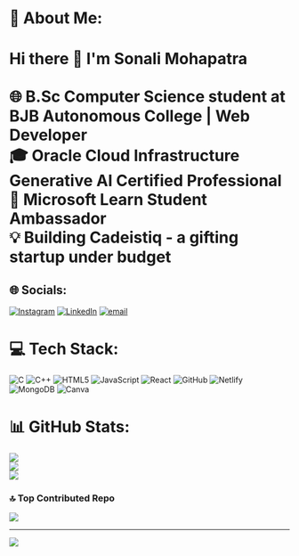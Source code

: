 # 💫 About Me:
# Hi there 👋 I'm Sonali Mohapatra<br><br>🌐 B.Sc Computer Science student at BJB Autonomous College | Web Developer  <br>🎓 Oracle Cloud Infrastructure Generative AI Certified Professional  <br>🌟 Microsoft Learn Student Ambassador  <br>💡 Building Cadeistiq - a gifting startup under budget<br>


## 🌐 Socials:
[![Instagram](https://img.shields.io/badge/Instagram-%23E4405F.svg?logo=Instagram&logoColor=white)](https://www.instagram.com/_sonali_m_ig/) [![LinkedIn](https://img.shields.io/badge/LinkedIn-%230077B5.svg?logo=linkedin&logoColor=white)](https://linkedin.com/in/sonali-mohapatra-3297182ba) [![email](https://img.shields.io/badge/Email-D14836?logo=gmail&logoColor=white)](mailto:sonaliworkspace2024@gmail.com) 

# 💻 Tech Stack:
![C](https://img.shields.io/badge/c-%2300599C.svg?style=flat&logo=c&logoColor=white) ![C++](https://img.shields.io/badge/c++-%2300599C.svg?style=flat&logo=c%2B%2B&logoColor=white) ![HTML5](https://img.shields.io/badge/html5-%23E34F26.svg?style=flat&logo=html5&logoColor=white) ![JavaScript](https://img.shields.io/badge/javascript-%23323330.svg?style=flat&logo=javascript&logoColor=%23F7DF1E) ![React](https://img.shields.io/badge/react-%2320232a.svg?style=flat&logo=react&logoColor=%2361DAFB) ![GitHub](https://img.shields.io/badge/github-%23121011.svg?style=flat&logo=github&logoColor=white) ![Netlify](https://img.shields.io/badge/netlify-%23000000.svg?style=flat&logo=netlify&logoColor=#00C7B7) ![MongoDB](https://img.shields.io/badge/MongoDB-%234ea94b.svg?style=flat&logo=mongodb&logoColor=white) ![Canva](https://img.shields.io/badge/Canva-%2300C4CC.svg?style=flat&logo=Canva&logoColor=white)
# 📊 GitHub Stats:
![](https://github-readme-stats.vercel.app/api?username=SonaliWorkSpace&theme=dark&hide_border=false&include_all_commits=true&count_private=true)<br/>
![](https://nirzak-streak-stats.vercel.app/?user=SonaliWorkSpace&theme=dark&hide_border=false)<br/>
![](https://github-readme-stats.vercel.app/api/top-langs/?username=SonaliWorkSpace&theme=dark&hide_border=false&include_all_commits=true&count_private=true&layout=compact)

### 🔝 Top Contributed Repo
![](https://github-contributor-stats.vercel.app/api?username=SonaliWorkSpace&limit=5&theme=dark&combine_all_yearly_contributions=true)

---
[![](https://visitcount.itsvg.in/api?id=SonaliWorkSpace&icon=0&color=0)](https://visitcount.itsvg.in)

<!-- Proudly created with GPRM ( https://gprm.itsvg.in ) -->
